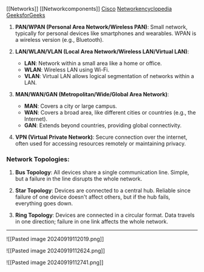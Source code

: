 [[Networks]]
[[Networkcomponents]]
[Cisco](https://www.netacad.com/networking)
[Networkencyclopedia](https://networkencyclopedia.com)
[GeeksforGeeks](https://www.geeksforgeeks.org/basics-computer-networking/?ref=gcse_ind)

1. **PAN/WPAN (Personal Area Network/Wireless PAN)**: Small network, typically for personal devices like smartphones and wearables. WPAN is a wireless version (e.g., Bluetooth).
    
2. **LAN/WLAN/VLAN (Local Area Network/Wireless LAN/Virtual LAN)**:
    
    - **LAN**: Network within a small area like a home or office.
    - **WLAN**: Wireless LAN using Wi-Fi.
    - **VLAN**: Virtual LAN allows logical segmentation of networks within a LAN.
3. **MAN/WAN/GAN (Metropolitan/Wide/Global Area Network)**:
    
    - **MAN**: Covers a city or large campus.
    - **WAN**: Covers a broad area, like different cities or countries (e.g., the Internet).
    - **GAN**: Extends beyond countries, providing global connectivity.
4. **VPN (Virtual Private Network)**: Secure connection over the internet, often used for accessing resources remotely or maintaining privacy.
    

### Network Topologies:

1. **Bus Topology**: All devices share a single communication line. Simple, but a failure in the line disrupts the whole network.
    
2. **Star Topology**: Devices are connected to a central hub. Reliable since failure of one device doesn't affect others, but if the hub fails, everything goes down.
    
3. **Ring Topology**: Devices are connected in a circular format. Data travels in one direction; failure in one link affects the whole network.
___
![[Pasted image 20240919112019.png]]

![[Pasted image 20240919112624.png]]

![[Pasted image 20240919112741.png]]

